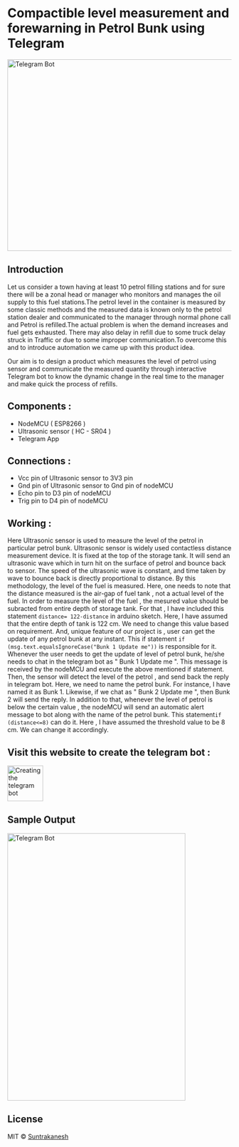 # Compactible level measurement and forewarning in Petrol Bunk using Telegram

<img src="https://user-images.githubusercontent.com/64604283/97145690-a077d400-178c-11eb-8184-5170af182314.jpg" alt="Telegram Bot" width="600" height="430">


## Introduction

Let us consider a town having at least 10 petrol filling stations and for sure there will be a zonal head or manager who monitors and manages the oil supply to this fuel stations.The petrol level in the container is measured by some classic methods and the measured data is known only to the petrol station dealer and communicated to the manager through normal phone call and Petrol is refilled.The actual problem is when the demand increases and fuel gets exhausted. There may also delay in refill due to some truck delay struck in Traffic or due to some improper communication.To overcome this and to introduce automation we came up with this product idea.

Our aim is to design a product which measures the level of petrol using sensor and communicate the measured quantity through interactive Telegram bot to know the dynamic change in the real time to the manager and make quick the process of refills. 

## Components :

- NodeMCU ( ESP8266 )
- Ultrasonic sensor ( HC - SR04 )
- Telegram App

## Connections :

- Vcc pin of Ultrasonic sensor to 3V3 pin
- Gnd pin of Ultrasonic sensor to Gnd pin of nodeMCU
- Echo pin to D3 pin of nodeMCU
- Trig pin to D4 pin of nodeMCU

## Working :

Here Ultrasonic sensor is used to measure the level of the petrol in particular petrol bunk. Ultrasonic sensor is widely used contactless distance measurement device. It is fixed at the top of the storage tank. It will send an ultrasonic wave which in turn hit on the surface of petrol and bounce back to sensor. The speed of the ultrasonic wave is constant, and time taken by wave to bounce back is directly proportional to distance. By this methodology, the level of the fuel is measured. Here, one needs to note that the distance measured is the air-gap of fuel tank , not a actual level of the fuel. In order to measure the level of the fuel , the mesured value should be subracted from entire depth of storage tank. For that , I have included this statement `distance= 122-distance` in arduino sketch. Here, I have assumed that the entire depth of tank is 122 cm. We need to change this value based on requirement. And, unique feature of our project is , user can get the update of any petrol bunk at any instant. This if statement `if (msg.text.equalsIgnoreCase("Bunk 1 Update me"))` is responsible for it. Whenever the user needs to get the update of level of petrol bunk, he/she needs to chat in the telegram bot as " Bunk 1 Update me ". This message is received by the nodeMCU and execute the above mentioned if statement. Then, the sensor will detect the level of the petrol , and send back the reply in telegram bot. Here, we need to name the petrol bunk. For instance, I have named it as Bunk 1. Likewise, if we chat as " Bunk 2 Update me ", then Bunk 2 will send the reply. In addition to that, whenever the level of petrol is below the certain value , the nodeMCU will send an automatic alert message to bot along with the name of the petrol bunk.  This statement`if (distance<=8)` can do it. Here , I have assumed the threshold value to be 8 cm. We can change it accordingly.

## Visit this website to create the telegram bot : <a href="https://core.telegram.org/bots" target="_blank">
  <img align="center" alt="Creating the telegram bot" width="80px" src="https://user-images.githubusercontent.com/64604283/97112738-f2c4e080-170b-11eb-99cb-6d6250e2798b.png" />
</a><br/>


## Sample Output

<img src="https://user-images.githubusercontent.com/64604283/97111427-b772e380-1704-11eb-8891-e1a2cea91d4e.jpeg" alt="Telegram Bot" width="400" height="600">

## License

MIT © [Suntrakanesh](https://github.com/Suntrakanesh/Level-measurement-using-telegram/blob/main/LICENSE)


